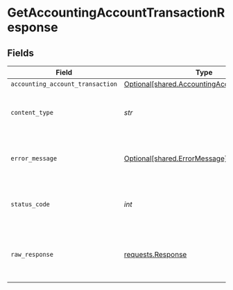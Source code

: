 # GetAccountingAccountTransactionResponse


## Fields

| Field                                                                                                | Type                                                                                                 | Required                                                                                             | Description                                                                                          |
| ---------------------------------------------------------------------------------------------------- | ---------------------------------------------------------------------------------------------------- | ---------------------------------------------------------------------------------------------------- | ---------------------------------------------------------------------------------------------------- |
| `accounting_account_transaction`                                                                     | [Optional[shared.AccountingAccountTransaction]](../../models/shared/accountingaccounttransaction.md) | :heavy_minus_sign:                                                                                   | Success                                                                                              |
| `content_type`                                                                                       | *str*                                                                                                | :heavy_check_mark:                                                                                   | HTTP response content type for this operation                                                        |
| `error_message`                                                                                      | [Optional[shared.ErrorMessage]](../../models/shared/errormessage.md)                                 | :heavy_minus_sign:                                                                                   | Your API request was not properly authorized.                                                        |
| `status_code`                                                                                        | *int*                                                                                                | :heavy_check_mark:                                                                                   | HTTP response status code for this operation                                                         |
| `raw_response`                                                                                       | [requests.Response](https://requests.readthedocs.io/en/latest/api/#requests.Response)                | :heavy_minus_sign:                                                                                   | Raw HTTP response; suitable for custom response parsing                                              |